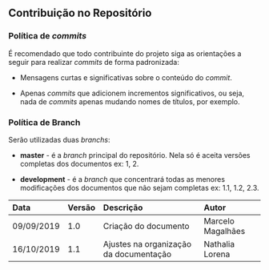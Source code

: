 ## Contribuição no Repositório

### Política de _commits_

É recomendado que todo contribuinte do projeto siga as orientações a seguir para realizar _commits_ de forma padronizada:

- Mensagens curtas e significativas sobre o conteúdo do _commit_.

- Apenas _commits_ que adicionem incrementos significativos, ou seja, nada de _commits_ apenas mudando nomes de títulos, por exemplo.

### Política de Branch

Serão utilizadas duas _branchs_:

- **master** - é a _branch_ principal do repositório. Nela só é aceita versões completas dos documentos ex: 1, 2.

- **development** - é a _branch_ que concentrará todas as menores modificações dos documentos que não sejam completas ex: 1.1, 1.2, 2.3.


| Data       | Versão | Descrição                                | Autor             |
| :--------- | :----- | :--------------------------------------- | :---------------- |
| 09/09/2019 | 1.0    | Criação do documento | Marcelo Magalhães |
| 16/10/2019 | 1.1    | Ajustes na organização da documentação | Nathalia Lorena |